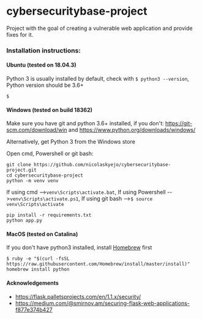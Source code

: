 # cybersecuritybase-project
Project with the goal of creating a vulnerable web application
and provide fixes for it.

### Installation instructions:
#### Ubuntu (tested on 18.04.3)
Python 3 is usually installed by default, check with
 ``$ python3 --version``,
Python version should be 3.6+

```
$
```

#### Windows (tested on build 18362)
Make sure you have git and python 3.6+ installed, if you don't:
https://git-scm.com/download/win
and
https://www.python.org/downloads/windows/

Alternatively, get Python 3 from the Windows store

Open cmd, Powershell or git bash:

```
git clone https://github.com/nicolaskyejo/cybersecuritybase-project.git
cd cybersecuritybase-project
python -m venv venv	
```
If using cmd -->``venv\Scripts\activate.bat``,
If using Powershell -->``venv\Scripts\activate.ps1``,
If using git bash -->``$ source venv\Scripts\activate``
```
pip install -r requirements.txt
python app.py
```

#### MacOS (tested on Catalina)
If you don't have python3 installed, install [Homebrew](https://github.com/Homebrew/install)
first

```
$ ruby -e "$(curl -fsSL https://raw.githubusercontent.com/Homebrew/install/master/install)"
homebrew install python
```

#### Acknowledgements
* https://flask.palletsprojects.com/en/1.1.x/security/
* https://medium.com/@smirnov.am/securing-flask-web-applications-f877e374b427